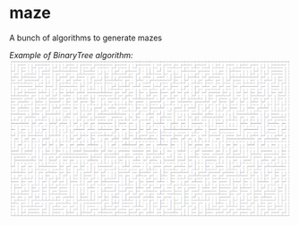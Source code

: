 # maze
A bunch of algorithms to generate mazes

*Example of BinaryTree algorithm:*
![alt text](screenshots/first_maze.png)